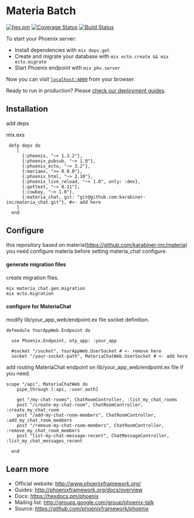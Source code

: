 # Materia Batch

[![hex.pm](https://img.shields.io/hexpm/l/plug.svg)](https://github.com/karabiner-inc/materia_chat/blob/master/LICENSE)
[![Coverage Status](https://coveralls.io/repos/github/karabiner-inc/materia_chat/badge.svg?branch=master)](https://coveralls.io/github/karabiner-inc/materia_chat?branch=master)
[![Build Status](https://travis-ci.org/karabiner-inc/materia_chat.svg?branch=master)](https://travis-ci.org/karabiner-inc/materia_chat)

To start your Phoenix server:

  * Install dependencies with `mix deps.get`
  * Create and migrate your database with `mix ecto.create && mix ecto.migrate`
  * Start Phoenix endpoint with `mix phx.server`

Now you can visit [`localhost:4000`](http://localhost:4000) from your browser.

Ready to run in production? Please [check our deployment guides](http://www.phoenixframework.org/docs/deployment).


## Installation

add deps

mix.exs

```
 defp deps do
    [
      {:phoenix, "~> 1.3.2"},
      {:phoenix_pubsub, "~> 1.0"},
      {:phoenix_ecto, "~> 3.2"},
      {:mariaex, ">= 0.0.0"},
      {:phoenix_html, "~> 2.10"},
      {:phoenix_live_reload, "~> 1.0", only: :dev},
      {:gettext, "~> 0.11"},
      {:cowboy, "~> 1.0"},
      {:materia_chat, git: "git@github.com:karabiner-inc/materia_chat.git"}, #<- add here
    ]
  end
```

## Configure

 this repository based on materia(https://github.com/karabiner-inc/materia)
 you need configure materia before setting materia_chat configure.


 #### generate migration files

  create migration files.

  ```
  mix materia_chat.gen.migration
  mix ecto.migration
  ```
#### configure for MateriaChat

modify lib/your_app_web/endpoint.ex file socket definition. 

```
defmodule YourAppWeb.Endpoint do

  use Phoenix.Endpoint, otp_app: :your_app

  #socket "/socket", YourAppWeb.UserSocket # <- remove here
  socket "/your-socket-path", MateriaChatWeb.UserSocket # <- add here

```

add routing MateriaChat endpoint on lib/your_app_web/endpoint.ex file if you need.

```
scope "/api", MateriaChatWeb do
    pipe_through [:api, :user_auth]

    get "/my-chat-rooms", ChatRoomController, :list_my_chat_rooms
    post "/create-my-chat-room", ChatRoomController, :create_my_chat_room
    post "/add-my-chat-room-members", ChatRoomController, :add_my_chat_room_members
    post "/remove-my-chat-room-members", ChatRoomController, :remove_my_chat_room_members
    post "list-my-chat-message-recent", ChatMessageController, :list_my_chat_messages_recent

  end

```

## Learn more

  * Official website: http://www.phoenixframework.org/
  * Guides: http://phoenixframework.org/docs/overview
  * Docs: https://hexdocs.pm/phoenix
  * Mailing list: http://groups.google.com/group/phoenix-talk
  * Source: https://github.com/phoenixframework/phoenix